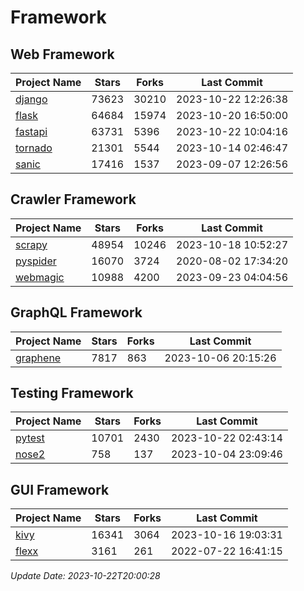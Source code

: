 # Framework

## Web Framework
| Project Name | Stars | Forks | Last Commit |
| ------------ | ----- | ----- | ----------- |
| [django](https://github.com/django/django) | 73623 | 30210 | 2023-10-22 12:26:38 |
| [flask](https://github.com/pallets/flask) | 64684 | 15974 | 2023-10-20 16:50:00 |
| [fastapi](https://github.com/tiangolo/fastapi) | 63731 | 5396 | 2023-10-22 10:04:16 |
| [tornado](https://github.com/tornadoweb/tornado) | 21301 | 5544 | 2023-10-14 02:46:47 |
| [sanic](https://github.com/sanic-org/sanic) | 17416 | 1537 | 2023-09-07 12:26:56 |

## Crawler Framework
| Project Name | Stars | Forks | Last Commit |
| ------------ | ----- | ----- | ----------- |
| [scrapy](https://github.com/scrapy/scrapy) | 48954 | 10246 | 2023-10-18 10:52:27 |
| [pyspider](https://github.com/binux/pyspider) | 16070 | 3724 | 2020-08-02 17:34:20 |
| [webmagic](https://github.com/code4craft/webmagic) | 10988 | 4200 | 2023-09-23 04:04:56 |

## GraphQL Framework
| Project Name | Stars | Forks | Last Commit |
| ------------ | ----- | ----- | ----------- |
| [graphene](https://github.com/graphql-python/graphene) | 7817 | 863 | 2023-10-06 20:15:26 |

## Testing Framework
| Project Name | Stars | Forks | Last Commit |
| ------------ | ----- | ----- | ----------- |
| [pytest](https://github.com/pytest-dev/pytest) | 10701 | 2430 | 2023-10-22 02:43:14 |
| [nose2](https://github.com/nose-devs/nose2) | 758 | 137 | 2023-10-04 23:09:46 |

## GUI Framework
| Project Name | Stars | Forks | Last Commit |
| ------------ | ----- | ----- | ----------- |
| [kivy](https://github.com/kivy/kivy) | 16341 | 3064 | 2023-10-16 19:03:31 |
| [flexx](https://github.com/flexxui/flexx) | 3161 | 261 | 2022-07-22 16:41:15 |

*Update Date: 2023-10-22T20:00:28*